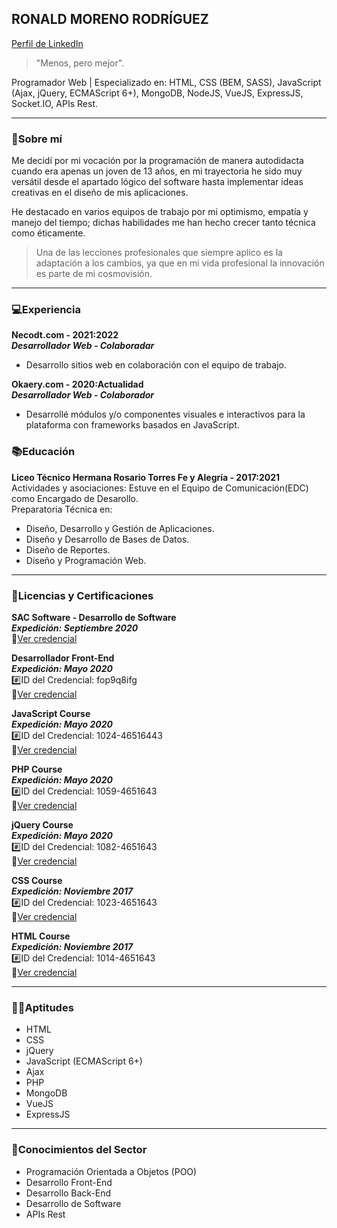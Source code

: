 ## RONALD MORENO RODRÍGUEZ
[Perfil de LinkedIn](https://www.linkedin.com/in/rmrdeveloper/)
> "Menos, pero mejor".

Programador Web | Especializado en: HTML, CSS (BEM, SASS), JavaScript (Ajax, jQuery, ECMAScript 6+), MongoDB, NodeJS, VueJS, ExpressJS, Socket.IO, APIs Rest.

---
### 🧍Sobre mí

Me decidí por mi vocación por la programación de manera autodidacta cuando era apenas un joven de 13 años, en mi trayectoria he sido muy versátil desde el apartado lógico del software hasta implementar ideas creativas en el diseño de mis aplicaciones.

He destacado en varios equipos de trabajo por mi optimismo, empatía y manejo del tiempo; dichas habilidades me han hecho crecer tanto técnica como éticamente.

> Una de las lecciones profesionales que siempre aplico es la adaptación a los cambios, ya que en mi vida profesional la innovación es parte de mi cosmovisión.
---
### 💻Experiencia

**Necodt.com - 2021:2022**  
***Desarrollador Web - Colaboradar***
- Desarrollo sitios web en colaboración con el equipo de trabajo.

**Okaery.com - 2020:Actualidad**  
***Desarrollador Web - Colaborador***
- Desarrollé módulos y/o componentes visuales e interactivos para la plataforma con frameworks basados en JavaScript.

### 📚Educación  

**Liceo Técnico Hermana Rosario Torres Fe y Alegría - 2017:2021**  
Actividades y asociaciones: Estuve en el Equipo de Comunicación(EDC) como Encargado de Desarollo.  
Preparatoria Técnica en:  
- Diseño, Desarrollo y Gestión de Aplicaciones.
- Diseño y Desarrollo de Bases de Datos.
- Diseño de Reportes.
- Diseño y Programación Web.
---
### 🧾Licencias y Certificaciones  

**SAC Software - Desarrollo de Software**  
***Expedición: Septiembre 2020***  
🔗[Ver credencial](https://drive.google.com/file/d/1BbsiWK9jRSkXfXA5uQMQ3OwYEzzzhuty/view)

**Desarrollador Front-End**  
***Expedición: Mayo 2020***  
#️⃣ID del Credencial: fop9q8ifg  
🔗[Ver credencial](https://capacitateparaelempleo.org/verifica/fop9q8ifg/)

**JavaScript Course**  
***Expedición: Mayo 2020***  
#️⃣ID del Credencial: 1024-46516443  
🔗[Ver credencial](https://www.sololearn.com/Certificate/1024-46516443/jpg/)

**PHP Course**  
***Expedición: Mayo 2020***  
#️⃣ID del Credencial: 1059-4651643  
🔗[Ver credencial](https://www.sololearn.com/Certificate/1059-4651643/jpg/)

**jQuery Course**  
***Expedición: Mayo 2020***  
#️⃣ID del Credencial: 1082-4651643  
🔗[Ver credencial](https://www.sololearn.com/Certificate/1082-4651643/jpg/)

**CSS Course**  
***Expedición: Noviembre 2017***  
#️⃣ID del Credencial: 1023-4651643  
🔗[Ver credencial](https://www.sololearn.com/Certificate/1023-4651643/jpg/)

**HTML Course**  
***Expedición: Noviembre 2017***  
#️⃣ID del Credencial: 1014-4651643  
🔗[Ver credencial](https://www.sololearn.com/Certificate/1014-4651643/jpg/)

---
### 👨‍💻Aptitudes

- HTML
- CSS
- jQuery
- JavaScript (ECMAScript 6+)
- Ajax
- PHP
- MongoDB
- VueJS
- ExpressJS
---
### 📔Conocimientos del Sector

- Programación Orientada a Objetos (POO)
- Desarrollo Front-End
- Desarrollo Back-End
- Desarrollo de Software
- APIs Rest
